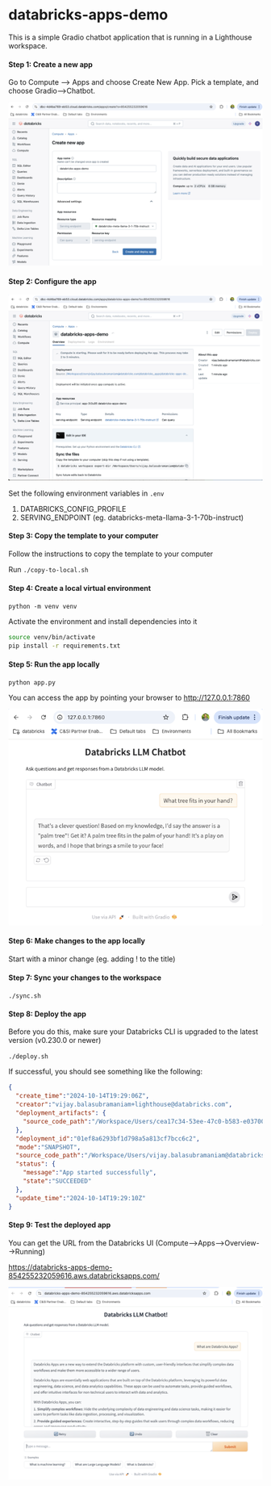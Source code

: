 # databricks-apps-demo

This is a simple Gradio chatbot application that is running in a Lighthouse workspace.

#### Step 1: Create a new app

Go to Compute --> Apps and choose Create New App. Pick a template, and choose Gradio-->Chatbot.

![create-app](media/create-app.png)

#### Step 2: Configure the app

![app-config](media/app-config.png)

Set the following environment variables in `.env`

1. DATABRICKS_CONFIG_PROFILE
2. SERVING_ENDPOINT (eg. databricks-meta-llama-3-1-70b-instruct)

#### Step 3: Copy the template to your computer

Follow the instructions to copy the template to your computer

Run `./copy-to-local.sh`

#### Step 4: Create a local virtual environment

`python -m venv venv`

Activate the environment and install dependencies into it

```bash
source venv/bin/activate
pip install -r requirements.txt
```

#### Step 5: Run the app locally

`python app.py`

You can access the app by pointing your browser to http://127.0.0.1:7860

![chatbot](media/chatbot.png)

#### Step 6: Make changes to the app locally

Start with a minor change (eg. adding ! to the title)

#### Step 7: Sync your changes to the workspace

`./sync.sh`

#### Step 8: Deploy the app

Before you do this, make sure your Databricks CLI is upgraded to the latest version (v0.230.0 or newer)

`./deploy.sh`

If successful, you should see something like the following:

```json
{
  "create_time":"2024-10-14T19:29:06Z",
  "creator":"vijay.balasubramaniam+lighthouse@databricks.com",
  "deployment_artifacts": {
    "source_code_path":"/Workspace/Users/cea17c34-53ee-47c0-b583-e0370022663b/src/01ef8a6293bf1d798a5a813cf7bcc6c2"
  },
  "deployment_id":"01ef8a6293bf1d798a5a813cf7bcc6c2",
  "mode":"SNAPSHOT",
  "source_code_path":"/Workspace/Users/vijay.balasubramaniam@databricks.com/databricks_apps/databricks-apps-demo_2024_10_14-18_46/gradio-chatbot-app",
  "status": {
    "message":"App started successfully",
    "state":"SUCCEEDED"
  },
  "update_time":"2024-10-14T19:29:10Z"
}
```

#### Step 9: Test the deployed app

You can get the URL from the Databricks UI (Compute-->Apps-->Overview-->Running)

https://databricks-apps-demo-854255232059616.aws.databricksapps.com/

![deployed-app](media/deployed-app.png)